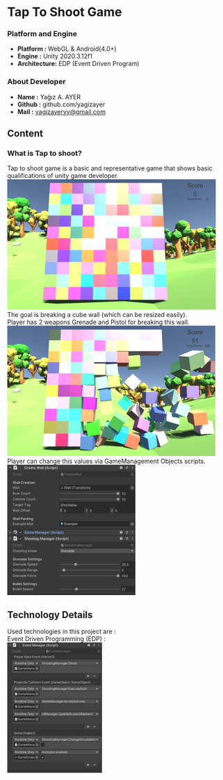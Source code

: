 # Tap To Shoot Game
### Platform and Engine
 - **Platform :** WebGL & Android(4.0+)
 - **Engine :** Unity 2020.3.12f1
 - **Architecture:** EDP (Event Driven Program)
### About Developer
 - **Name :** Yağız A. AYER
 - **Github :** github.com/yagizayer
 - **Mail :** yagizayeryy@gmail.com
## Content
### What is Tap to shoot?
Tap to shoot game is a basic and representative game that shows basic qualifications of unity game developer.</br>
![Image-1](/ReadmeResources/CaseResource_02.png)</br>
The goal is breaking a cube wall (which can be resized easily).</br>
Player has 2 weapons Grenade and Pistol for breaking this wall.</br>
![Image-2](/ReadmeResources/CaseResource_03.png)</br>
Player can change this values via GameManagement Objects scripts.</br>
![Image-3](/ReadmeResources/CaseResource_01.png)</br>

## Technology Details
Used technologies in this project are :</br>
Event Driven Programming (EDP) : </br>
![Image-4](/ReadmeResources/CaseResource_04.png)</br>
